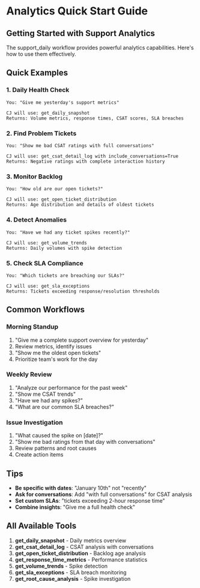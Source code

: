 # Analytics Quick Start Guide

## Getting Started with Support Analytics

The support_daily workflow provides powerful analytics capabilities. Here's how to use them effectively.

## Quick Examples

### 1. Daily Health Check
```
You: "Give me yesterday's support metrics"

CJ will use: get_daily_snapshot
Returns: Volume metrics, response times, CSAT scores, SLA breaches
```

### 2. Find Problem Tickets
```
You: "Show me bad CSAT ratings with full conversations"

CJ will use: get_csat_detail_log with include_conversations=True
Returns: Negative ratings with complete interaction history
```

### 3. Monitor Backlog
```
You: "How old are our open tickets?"

CJ will use: get_open_ticket_distribution
Returns: Age distribution and details of oldest tickets
```

### 4. Detect Anomalies
```
You: "Have we had any ticket spikes recently?"

CJ will use: get_volume_trends
Returns: Daily volumes with spike detection
```

### 5. Check SLA Compliance
```
You: "Which tickets are breaching our SLAs?"

CJ will use: get_sla_exceptions
Returns: Tickets exceeding response/resolution thresholds
```

## Common Workflows

### Morning Standup
1. "Give me a complete support overview for yesterday"
2. Review metrics, identify issues
3. "Show me the oldest open tickets"
4. Prioritize team's work for the day

### Weekly Review
1. "Analyze our performance for the past week"
2. "Show me CSAT trends"
3. "Have we had any spikes?"
4. "What are our common SLA breaches?"

### Issue Investigation
1. "What caused the spike on [date]?"
2. "Show me bad ratings from that day with conversations"
3. Review patterns and root causes
4. Create action items

## Tips

- **Be specific with dates**: "January 10th" not "recently"
- **Ask for conversations**: Add "with full conversations" for CSAT analysis
- **Set custom SLAs**: "tickets exceeding 2-hour response time"
- **Combine insights**: "Give me a full health check"

## All Available Tools

1. **get_daily_snapshot** - Daily metrics overview
2. **get_csat_detail_log** - CSAT analysis with conversations
3. **get_open_ticket_distribution** - Backlog age analysis
4. **get_response_time_metrics** - Performance statistics
5. **get_volume_trends** - Spike detection
6. **get_sla_exceptions** - SLA breach monitoring
7. **get_root_cause_analysis** - Spike investigation
